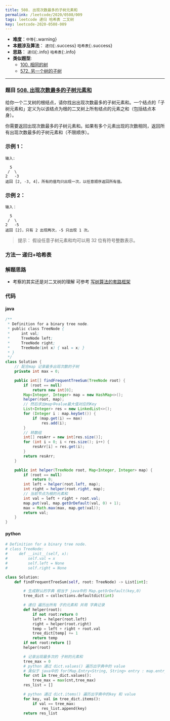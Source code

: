```yaml
---
title: 508. 出现次数最多的子树元素和
permalink: /leetcode/2020/0508/009
tags: leetcode 递归 哈希表 二叉树
key: leetcode-2020-0508-009
---
```

- __难度__：`中等`{:.warning}
- __本题涉及算法__： `递归`{:.success} `哈希表`{:.success}
- __思路__：  `递归`{:.info} `哈希表`{:.info}
- __类似题型__:
  - [100. 相同的树](/leetcode/2020/0508/011)
  - [572. 另一个树的子树](/leetcode/2020/0508/010)

---

### 题目 [508. 出现次数最多的子树元素和](https://leetcode-cn.com/problems/most-frequent-subtree-sum/)
给你一个二叉树的根结点，请你找出出现次数最多的子树元素和。一个结点的「子树元素和」定义为以该结点为根的二叉树上所有结点的元素之和（包括结点本身）。

你需要返回出现次数最多的子树元素和。如果有多个元素出现的次数相同，返回所有出现次数最多的子树元素和（不限顺序）。

### 示例 1：
```
输入:

  5
 /  \
2   -3
返回 [2, -3, 4]，所有的值均只出现一次，以任意顺序返回所有值。
```
### 示例 2：
```
输入：

  5
 /  \
2   -5
返回 [2]，只有 2 出现两次，-5 只出现 1 次。
```

>提示： 假设任意子树元素和均可以用 32 位有符号整数表示。



### 方法一 递归+哈希表

### 解题思路
- 考察的其实还是对二叉树的理解 可参考 [写树算法的套路框架](https://leetcode-cn.com/problems/same-tree/solution/xie-shu-suan-fa-de-tao-lu-kuang-jia-by-wei-lai-bu-/)

### 代码
#### java
```java
/**
 * Definition for a binary tree node.
 * public class TreeNode {
 *     int val;
 *     TreeNode left;
 *     TreeNode right;
 *     TreeNode(int x) { val = x; }
 * }
 */
class Solution {
    // 配合map 记录最多出现次数的子树
    private int max = 0;

    public int[] findFrequentTreeSum(TreeNode root) {
        if (root == null)
            return new int[0];
        Map<Integer, Integer> map = new HashMap<>();
        helper(root, map);
        // 然后求出map中value最大值对应的Key
        List<Integer> res = new LinkedList<>();
        for (Integer i : map.keySet()) {
            if (map.get(i) == max)
                res.add(i);
        }
        // 转数组
        int[] resArr = new int[res.size()];
        for (int i = 0; i < res.size(); i++) {
            resArr[i] = res.get(i);
        }
        return resArr;
    }

    public int helper(TreeNode root, Map<Integer, Integer> map) {
        if (root == null)
            return 0;
        int left = helper(root.left, map);
        int right = helper(root.right, map);
        // 当前节点为根的元素和
        int val = left + right + root.val;
        map.put(val, map.getOrDefault(val, 0) + 1);
        max = Math.max(max, map.get(val));
        return val;
    }
}
```

#### python
```python
# Definition for a binary tree node.
# class TreeNode:
#     def __init__(self, x):
#         self.val = x
#         self.left = None
#         self.right = None

class Solution:
    def findFrequentTreeSum(self, root: TreeNode) -> List[int]:

        # 生成默认的字典 相当于 java中的 Map.getOrDefault(key,0)
        tree_dict = collections.defaultdict(int)

        # 递归 遍历出所有 子的元素和 并用 字典记录
        def helper(root):
            if not root:return 0
            left = helper(root.left)
            right = helper(root.right)
            temp = left + right + root.val
            tree_dict[temp] += 1
            return temp
        if not root:return []
        helper(root)

        # 记录出现最多次的 子树的元素和
        tree_max = 0
        # python 通过 dict.values() 遍历出字典中的 value
        # 类似于 java中的 for(Map.Entry<String, String> entry : map.entrySet())
        for cnt in tree_dict.values():
            tree_max = max(cnt,tree_max)
        res_list = []

        # python 通过 dict.items() 遍历出字典中的key 和 value
        for key, val in tree_dict.items():
            if val == tree_max:
                res_list.append(key)
        return res_list
```
